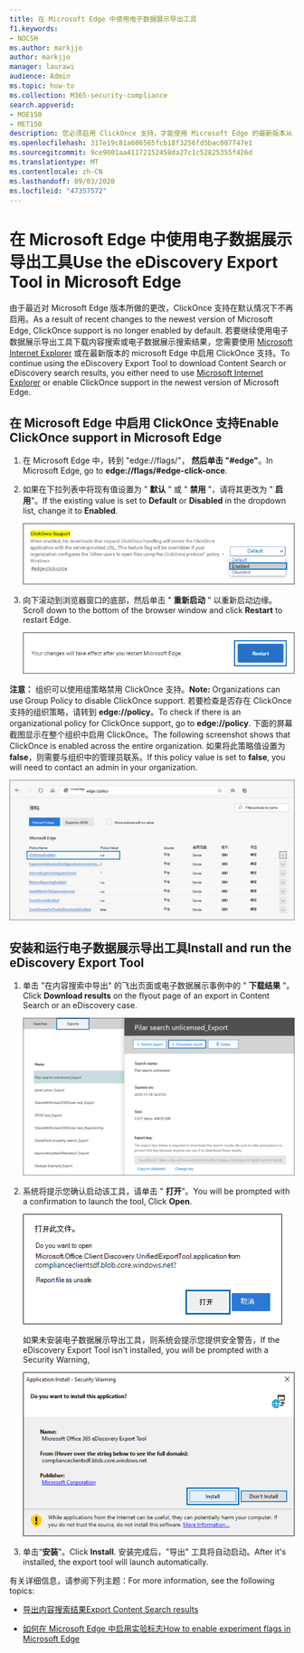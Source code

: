 ```yaml
---
title: 在 Microsoft Edge 中使用电子数据展示导出工具
f1.keywords:
- NOCSH
ms.author: markjjo
author: markjjo
manager: laurawi
audience: Admin
ms.topic: how-to
ms.collection: M365-security-compliance
search.appverid:
- MOE150
- MET150
description: 您必须启用 ClickOnce 支持，才能使用 Microsoft Edge 的最新版本从 "安全与合规中心" 中的内容搜索和电子数据展示下载搜索结果。
ms.openlocfilehash: 317e19c81a606565fcb18f3256fd5bac007747e1
ms.sourcegitcommit: 9ce9001aa41172152458da27c1c52825355f426d
ms.translationtype: MT
ms.contentlocale: zh-CN
ms.lasthandoff: 09/03/2020
ms.locfileid: "47357572"
---
```

# <a name="use-the-ediscovery-export-tool-in-microsoft-edge"></a><span data-ttu-id="cbb52-103">在 Microsoft Edge 中使用电子数据展示导出工具</span><span class="sxs-lookup"><span data-stu-id="cbb52-103">Use the eDiscovery Export Tool in Microsoft Edge</span></span>

<span data-ttu-id="cbb52-104">由于最近对 Microsoft Edge 版本所做的更改，ClickOnce 支持在默认情况下不再启用。</span><span class="sxs-lookup"><span data-stu-id="cbb52-104">As a result of recent changes to the newest version of Microsoft Edge, ClickOnce support is no longer enabled by default.</span></span> <span data-ttu-id="cbb52-105">若要继续使用电子数据展示导出工具下载内容搜索或电子数据展示搜索结果，您需要使用 [Microsoft Internet Explorer](https://support.microsoft.com/help/17621/internet-explorer-downloads) 或在最新版本的 microsoft Edge 中启用 ClickOnce 支持。</span><span class="sxs-lookup"><span data-stu-id="cbb52-105">To continue using the eDiscovery Export Tool to download Content Search or eDiscovery search results, you either need to use [Microsoft Internet Explorer](https://support.microsoft.com/help/17621/internet-explorer-downloads) or enable ClickOnce support in the newest version of Microsoft Edge.</span></span>

## <a name="enable-clickonce-support-in-microsoft-edge"></a><span data-ttu-id="cbb52-106">在 Microsoft Edge 中启用 ClickOnce 支持</span><span class="sxs-lookup"><span data-stu-id="cbb52-106">Enable ClickOnce support in Microsoft Edge</span></span>

1. <span data-ttu-id="cbb52-107">在 Microsoft Edge 中，转到 "edge://flags/"， **然后单击 "#edge"**。</span><span class="sxs-lookup"><span data-stu-id="cbb52-107">In Microsoft Edge, go to **edge://flags/#edge-click-once**.</span></span>

2. <span data-ttu-id="cbb52-108">如果在下拉列表中将现有值设置为 " **默认** " 或 " **禁用** "，请将其更改为 " **启用**"。</span><span class="sxs-lookup"><span data-stu-id="cbb52-108">If the existing value is set to **Default** or **Disabled** in the dropdown list, change it to **Enabled**.</span></span>

   ![从下拉列表中选择 "启用"](../media/ClickOnceimage1.png)

3. <span data-ttu-id="cbb52-110">向下滚动到浏览器窗口的底部，然后单击 " **重新启动** " 以重新启动边缘。</span><span class="sxs-lookup"><span data-stu-id="cbb52-110">Scroll down to the bottom of the browser window and click **Restart** to restart Edge.</span></span>

   ![单击 "重新启动"](../media/ClickOnceimage2.png)

<span data-ttu-id="cbb52-112">**注意：** 组织可以使用组策略禁用 ClickOnce 支持。</span><span class="sxs-lookup"><span data-stu-id="cbb52-112">**Note:** Organizations can use Group Policy to disable ClickOnce support.</span></span> <span data-ttu-id="cbb52-113">若要检查是否存在 ClickOnce 支持的组织策略，请转到 **edge://policy**。</span><span class="sxs-lookup"><span data-stu-id="cbb52-113">To check if there is an organizational policy for ClickOnce support, go to **edge://policy**.</span></span> <span data-ttu-id="cbb52-114">下面的屏幕截图显示在整个组织中启用 ClickOnce。</span><span class="sxs-lookup"><span data-stu-id="cbb52-114">The following screenshot shows that ClickOnce is enabled across the entire organization.</span></span> <span data-ttu-id="cbb52-115">如果将此策略值设置为 **false**，则需要与组织中的管理员联系。</span><span class="sxs-lookup"><span data-stu-id="cbb52-115">If this policy value is set to **false**, you will need to contact an admin in your organization.</span></span>

![边缘组织策略列表](../media/ClickOnceimage3.png)

## <a name="install-and-run-the-ediscovery-export-tool"></a><span data-ttu-id="cbb52-117">安装和运行电子数据展示导出工具</span><span class="sxs-lookup"><span data-stu-id="cbb52-117">Install and run the eDiscovery Export Tool</span></span>

1. <span data-ttu-id="cbb52-118">单击 "在内容搜索中导出" 的飞出页面或电子数据展示事例中的 " **下载结果** "。</span><span class="sxs-lookup"><span data-stu-id="cbb52-118">Click **Download results** on the flyout page of an export in Content Search or an eDiscovery case.</span></span>

   ![单击弹出页面上的 "下载结果" 以下载搜索结果](../media/ClickOnceExport1.png)

2. <span data-ttu-id="cbb52-120">系统将提示您确认启动该工具，请单击 " **打开**"。</span><span class="sxs-lookup"><span data-stu-id="cbb52-120">You will be prompted with a confirmation to launch the tool, Click **Open**.</span></span>

   ![单击 "打开" 以启动电子数据展示导出工具](../media/ClickOnceimage4.png)

   <span data-ttu-id="cbb52-122">如果未安装电子数据展示导出工具，则系统会提示您提供安全警告，</span><span class="sxs-lookup"><span data-stu-id="cbb52-122">If the eDiscovery Export Tool isn't installed, you will be prompted with a Security Warning,</span></span> 

   ![单击 "安装" 以安装电子数据展示导出工具](../media/ClickOnceimage5.png)

3. <span data-ttu-id="cbb52-124">单击“**安装**”。</span><span class="sxs-lookup"><span data-stu-id="cbb52-124">Click **Install**.</span></span> <span data-ttu-id="cbb52-125">安装完成后，"导出" 工具将自动启动。</span><span class="sxs-lookup"><span data-stu-id="cbb52-125">After it's installed, the export tool will launch automatically.</span></span>

<span data-ttu-id="cbb52-126">有关详细信息，请参阅下列主题：</span><span class="sxs-lookup"><span data-stu-id="cbb52-126">For more information, see the following topics:</span></span>

- [<span data-ttu-id="cbb52-127">导出内容搜索结果</span><span class="sxs-lookup"><span data-stu-id="cbb52-127">Export Content Search results</span></span>](export-search-results.md)

- [<span data-ttu-id="cbb52-128">如何在 Microsoft Edge 中启用实验标志</span><span class="sxs-lookup"><span data-stu-id="cbb52-128">How to enable experiment flags in Microsoft Edge</span></span>](https://microsoftedgesupport.microsoft.com/hc/articles/360034075294-How-to-enable-experiment-flags-in-Microsoft-Edge-Insider-channels)
